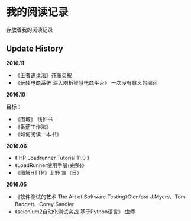 # 我的阅读记录

存放着我的阅读记录

## Update History

**2016.11**

- 《王者速读法》齐藤英祝
- 《玩转电商系统 深入剖析智慧电商平台》 一次没有意义的阅读

**2016.10**

目标：

- 《围城》 钱钟书
- 《番茄工作法》
- 《如何阅读一本书》

**2016.06**

- 《 HP Loadrunner Tutorial 11.0 》
- 《LoadRunner使用手册(完整)》
- 《图解HTTP》上野 宣（日）


**2016.05**

- 《软件测试的艺术 The Art of Software Testing》Glenford J.Myers、Tom Badgett、Corey Sandler
- 《selenium2自动化测试实战 基于Python语言》 虫师

